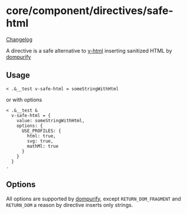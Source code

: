 # core/component/directives/safe-html

[Changelog](./CHANGELOG.md)

A directive is a safe alternative to [v-html](https://vuejs.org/api/built-in-directives.html#v-html) inserting sanitized HTML by [dompurify](https://github.com/cure53/DOMPurify)

## Usage

```
< .&__test v-safe-html = someStringWithHtml
```

or with options

```
< .&__test &
  v-safe-html = {
    value: someStringWithHtml,
    options: {
      USE_PROFILES: {
        html: true,
        svg: true,
        mathMl: true
      }
    }
  }
.
```

## Options
All options are supported by [dompurify](https://github.com/cure53/DOMPurify), except `RETURN_DOM_FRAGMENT` and `RETURN_DOM` a reason by directive inserts only strings.
